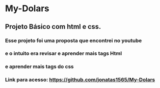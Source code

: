 # My-Dolars
## Projeto Básico com html e css.
### Esse projeto foi uma proposta que encontrei no youtube 
### e o intuito era revisar e aprender mais tags Html 
### e aprender mais tags do css

### Link para acesso: https://github.com/jonatas1565/My-Dolars
